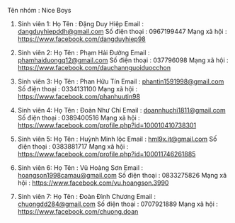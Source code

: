 ﻿Tên nhóm : Nice Boys

1. Sinh viên 1:
    Họ Tên : Đặng Duy Hiệp
    Email : dangduyhiepddh@gmail.com
    Số điện thoại : 0967199447 
    Mạng xã hội : https://www.facebook.com/dangduyhiep98
2. Sinh viên 2:
    Họ Tên : Phạm Hải Đường
    Email : phamhaiduongq12@gmail.com
    Số điện thoại : 037796098 
    Mạng xã hội : https://www.facebook.com/dauchannguoiduocchon
3. Sinh viên 3:
    Họ Tên : Phan Hữu Tín
    Email : phantin1591998@gmail.com
    Số điện thoại : 0334131100
    Mạng xã hội : https://www.facebook.com/phanhuutin98
4. Sinh viên 4:
    Họ Tên : Đoàn Như Chí
    Email : doannhuchi1811@gmail.com
    Số điện thoại : 0389400516
    Mạng xã hội : https://www.facebook.com/profile.php?id=100010410738301
5. Sinh viên 5:
    Họ Tên : Huỳnh Minh lộc
    Email : hml9x.it@gmail.com
    Số điện thoại : 0383881717
    Mạng xã hội : https://www.facebook.com/profile.php?id=100011746261885
    
6. Sinh viên 6:
    Họ Tên : Vũ Hoàng Sơn
    Email : hoangson1998camau@gmail.com
    Số điện thoại : 0833275826
    Mạng xã hội : https://www.facebook.com/vu.hoangson.3990
7. Sinh viên 7:
    Họ Tên : Đoàn Đình Chương
    Email : chuongdd284@gmail.com
    Số điện thoại : 0707921889 
    Mạng xã hội : https://www.facebook.com/chuong.doan
